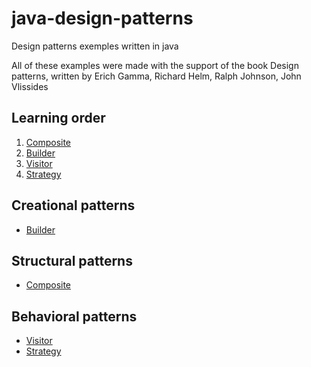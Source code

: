 # java-design-patterns
Design patterns exemples written in java

All of these examples were made with the support of the book Design patterns, written by Erich Gamma, Richard Helm, Ralph Johnson, John Vlissides

## Learning order
1. [Composite](/composite)
2. [Builder](/builder)
3. [Visitor](/visitor)
4. [Strategy](/strategy)

## Creational patterns
- [Builder](/builder)

## Structural patterns
- [Composite](/composite)

## Behavioral patterns
- [Visitor](/visitor)
- [Strategy](/strategy)
